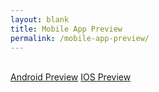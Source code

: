 ```yaml
---
layout: blank
title: Mobile App Preview
permalink: /mobile-app-preview/
---
```

<br>
<a href="https://oguz-yilmaz.github.io/android.gif">Android Preview</a>
<a href="https://oguz-yilmaz.github.io/ios.gif">IOS Preview</a>